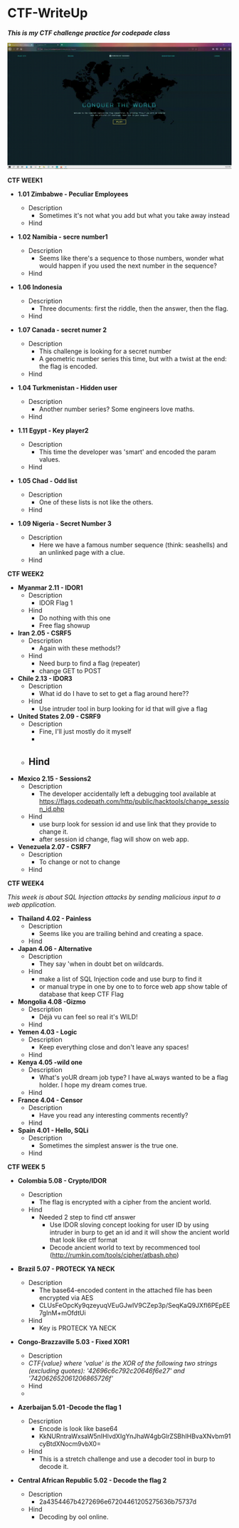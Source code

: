 # CTF-WriteUp
***This is my CTF challenge practice for codepade class***

![Image of homepg](https://github.com/noiaa990/CTF-WriteUp/blob/ce17d3d419ce397a7234dd65ee0e540992c99559/CTF_Homepage.gif)



**CTF WEEK1**
- **1.01 Zimbabwe - Peculiar Employees**
   - Description
     - Sometimes it's not what you add but what you take away instead
   - Hind
   
- **1.02 Namibia - secre number1**
   - Description
     - Seems like there's a sequence to those numbers, wonder what would happen if you 
       used the next number in the sequence?
   - Hind


- **1.06 Indonesia**
   - Description
     - Three documents: first the riddle, then the answer, then the flag.
   - Hind
   
- **1.07 Canada - secret numer 2** 
   - Description
     - This challenge is looking for a secret number
     - A geometric number series this time, but with a twist at the end: the flag is encoded.
   - Hind
- **1.04 Turkmenistan - Hidden user**
   - Description
     - Another number series? Some engineers love maths.
   - Hind
- **1.11 Egypt - Key player2**
   - Description
     - This time the developer was 'smart' and encoded the param values.
   - Hind
- **1.05 Chad - Odd list**
   - Description
     - One of these lists is not like the others.
   - Hind 
- **1.09 Nigeria - Secret Number 3**
   - Description
     - Here we have a famous number sequence (think: seashells) and an unlinked page with a clue.
   - Hind    
   
   
     
**CTF WEEK2**

 - **Myanmar 2.11 - IDOR1**
   - Description
     - IDOR Flag 1
   - Hind
     - Do nothing with this one
     - Free flag showup 
 - **Iran 2.05 - CSRF5**
   - Description
     - Again with these methods!?
   - Hind
     - Need burp to find a flag (repeater)
     - change GET to POST 
 - **Chile 2.13 - IDOR3**
   - Description
     - What id do I have to set to get a flag around here??
   - Hind
     - Use intruder tool in burp looking for id that will give a flag
 - **United States 2.09 - CSRF9**
   - Description
     - Fine, I'll just mostly do it myself
     - 
   - Hind
     - 
 - **Mexico 2.15 - Sessions2**
   - Description
     - The developer accidentally left a debugging tool available at https://flags.codepath.com/http/public/hacktools/change_session_id.php
   - Hind
     - use burp look for session id and use link that they provide to change it.
     - after session id change, flag will show on web app.
 - **Venezuela 2.07 - CSRF7**
   - Description
     - To change or not to change
   - Hind
     
 
  
**CTF WEEK4**

*This week is about SQL Injection attacks by sending malicious input to a web application.*

 - **Thailand 4.02 - Painless**
    - Description
      - Seems like you are trailing behind and creating a space.
    - Hind
 - **Japan 4.06 - Alternative**
     - Description
       - They say 'when in doubt bet on wildcards.
     - Hind
       - make a list of SQL Injection code and use burp to find it 
       - or manual trype in one by one to to force web app show table of database that keep CTF Flag
 - **Mongolia 4.08 -Gizmo**
     - Description
       - Déjà vu can feel so real it's WILD!
     - Hind
 - **Yemen 4.03 - Logic**
    - Description
      - Keep everything close and don't leave any spaces!
    - Hind 
 - **Kenya 4.05 -wild one**
   - Description
     - What's yoUR dream job type? I have aLways wanted to be a flag holder. 
     I hope my dream comes true.
   - Hind 
 - **France 4.04 - Censor**
   - Description
     - Have you read any interesting comments recently?
   - Hind  
 - **Spain 4.01 - Hello, SQLi**
   - Description
     - Sometimes the simplest answer is the true one.
   - Hind
  
  
**CTF WEEK 5**
 - **Colombia 5.08 - Crypto/IDOR**
   - Description
     - The flag is encrypted with a cipher from the ancient world.
   - Hind
     - Needed 2 step to find ctf answer
       - Use IDOR sloving concept looking for user ID by using intruder in burp to get an id 
         and it will show the ancient world that look like ctf format
       - Decode ancient world to text by recommenced tool (http://rumkin.com/tools/cipher/atbash.php)
     
 - **Brazil 5.07 - PROTECK YA NECK**
   - Description
     - The base64-encoded content in the attached file has been encrypted via AES
     - CLUsFeOpcKy9qzeyuqVEuGJwIV9CZep3p/SeqKaQ9JXfl6PEpEE7gInM+mOfdtUi
   - Hind
     - Key is PROTECK YA NECK
     
 - **Congo-Brazzaville 5.03 - Fixed XOR1**
   - Description
    - *CTF{value} where 'value' is the XOR of the following two strings (excluding quotes): 
     '42696c6c792c20646f6e27' and '742062652061206865726f'*
   - Hind
    - 
  
 - **Azerbaijan 5.01 -Decode the flag 1**
   - Description
     - Encode is look like base64
     - KkNURntraWxsaW5nIHlvdXIgYnJhaW4gbGlrZSBhIHBvaXNvbm91cyBtdXNocm9vbX0=
   - Hind
     - This is a stretch challenge and use a decoder tool in burp to decode it.
     
 - **Central African Republic 5.02 - Decode the flag 2**
   - Description
     - 2a4354467b4272696e67204461205275636b75737d
   - Hind
     - Decoding by ool online.

